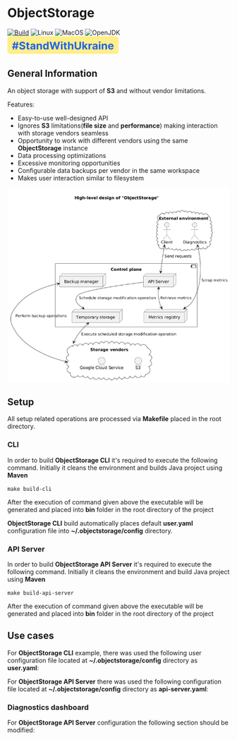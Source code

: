 # ObjectStorage

[![Build](https://github.com/YarikRevich/ObjectStorage/actions/workflows/build.yml/badge.svg)](https://github.com/YarikRevich/ObjectStorage/actions/workflows/build.yml)
![Linux](https://img.shields.io/badge/Linux-FCC624?style=for-the-badge&logo=linux&logoColor=black)
![MacOS](https://img.shields.io/badge/MacOS-8773f5?style=for-the-badge&logo=macos&logoColor=black)
![OpenJDK](https://img.shields.io/badge/JDK-23-65bd60?style=for-the-badge)
[![StandWithUkraine](https://raw.githubusercontent.com/vshymanskyy/StandWithUkraine/main/badges/StandWithUkraine.svg)](https://github.com/vshymanskyy/StandWithUkraine/blob/main/docs/README.md)

## General Information

An object storage with support of **S3** and without vendor limitations.

Features:
* Easy-to-use well-designed API
* Ignores **S3** limitations(**file size** and **performance**) making interaction with storage vendors seamless
* Opportunity to work with different vendors using the same **ObjectStorage** instance
* Data processing optimizations
* Excessive monitoring opportunities
* Configurable data backups per vendor in the same workspace
* Makes user interaction similar to filesystem

![](./docs/high-level-design.png)

## Setup

All setup related operations are processed via **Makefile** placed in the root directory.

### CLI

In order to build **ObjectStorage CLI** it's required to execute the following command. Initially it cleans the environment and builds Java project using **Maven**
```shell
make build-cli
```

After the execution of command given above the executable will be generated and placed into **bin** folder in the root directory of the project

**ObjectStorage CLI** build automatically places default **user.yaml** configuration file into **~/.objectstorage/config** directory.

### API Server

In order to build **ObjectStorage API Server** it's required to execute the following command. Initially it cleans the environment and build Java project using **Maven**
```shell
make build-api-server
```

After the execution of command given above the executable will be generated and placed into **bin** folder in the root directory of the project

## Use cases

For **ObjectStorage CLI** example, there was used the following user configuration file located at **~/.objectstorage/config** directory as **user.yaml**:

For **ObjectStorage API Server** there was used the following configuration file located at **~/.objectstorage/config** directory as **api-server.yaml**:

### Diagnostics dashboard

For **ObjectStorage API Server** configuration the following section should be modified: